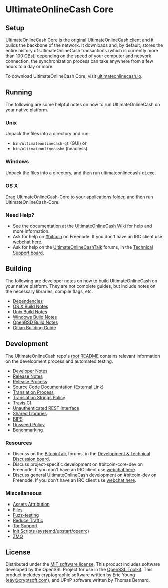 UltimateOnlineCash Core
=============

Setup
---------------------
UltimateOnlineCash Core is the original UltimateOnlineCash client and it builds the backbone of the network. It downloads and, by default, stores the entire history of UltimateOnlineCash transactions (which is currently more than 100 GBs); depending on the speed of your computer and network connection, the synchronization process can take anywhere from a few hours to a day or more.

To download UltimateOnlineCash Core, visit [ultimateonlinecash.io](https://github.com/cryptoprojects/ultimateonlinecash/releases).

Running
---------------------
The following are some helpful notes on how to run UltimateOnlineCash on your native platform.

### Unix

Unpack the files into a directory and run:

- `bin/ultimateonlinecash-qt` (GUI) or
- `bin/ultimateonlinecashd` (headless)

### Windows

Unpack the files into a directory, and then run ultimateonlinecash-qt.exe.

### OS X

Drag UltimateOnlineCash-Core to your applications folder, and then run UltimateOnlineCash-Core.

### Need Help?

* See the documentation at the [UltimateOnlineCash Wiki](https://en.bitcoin.it/wiki/Main_Page)
for help and more information.
* Ask for help on [#bitcoin](http://webchat.freenode.net?channels=bitcoin) on Freenode. If you don't have an IRC client use [webchat here](http://webchat.freenode.net?channels=bitcoin).
* Ask for help on the [UltimateOnlineCashTalk](https://bitcointalk.org/) forums, in the [Technical Support board](https://bitcointalk.org/index.php?board=4.0).

Building
---------------------
The following are developer notes on how to build UltimateOnlineCash on your native platform. They are not complete guides, but include notes on the necessary libraries, compile flags, etc.

- [Dependencies](dependencies.md)
- [OS X Build Notes](build-osx.md)
- [Unix Build Notes](build-unix.md)
- [Windows Build Notes](build-windows.md)
- [OpenBSD Build Notes](build-openbsd.md)
- [Gitian Building Guide](gitian-building.md)

Development
---------------------
The UltimateOnlineCash repo's [root README](/README.md) contains relevant information on the development process and automated testing.

- [Developer Notes](developer-notes.md)
- [Release Notes](release-notes.md)
- [Release Process](release-process.md)
- [Source Code Documentation (External Link)](https://dev.visucore.com/bitcoin/doxygen/)
- [Translation Process](translation_process.md)
- [Translation Strings Policy](translation_strings_policy.md)
- [Travis CI](travis-ci.md)
- [Unauthenticated REST Interface](REST-interface.md)
- [Shared Libraries](shared-libraries.md)
- [BIPS](bips.md)
- [Dnsseed Policy](dnsseed-policy.md)
- [Benchmarking](benchmarking.md)

### Resources
* Discuss on the [BitcoinTalk](https://bitcointalk.org/) forums, in the [Development & Technical Discussion board](https://bitcointalk.org/index.php?board=6.0).
* Discuss project-specific development on #bitcoin-core-dev on Freenode. If you don't have an IRC client use [webchat here](http://webchat.freenode.net/?channels=bitcoin-core-dev).
* Discuss general UltimateOnlineCash development on #bitcoin-dev on Freenode. If you don't have an IRC client use [webchat here](http://webchat.freenode.net/?channels=bitcoin-dev).

### Miscellaneous
- [Assets Attribution](assets-attribution.md)
- [Files](files.md)
- [Fuzz-testing](fuzzing.md)
- [Reduce Traffic](reduce-traffic.md)
- [Tor Support](tor.md)
- [Init Scripts (systemd/upstart/openrc)](init.md)
- [ZMQ](zmq.md)

License
---------------------
Distributed under the [MIT software license](/COPYING).
This product includes software developed by the OpenSSL Project for use in the [OpenSSL Toolkit](https://www.openssl.org/). This product includes
cryptographic software written by Eric Young ([eay@cryptsoft.com](mailto:eay@cryptsoft.com)), and UPnP software written by Thomas Bernard.
